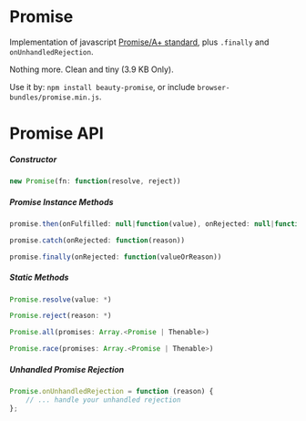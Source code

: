 # Promise

Implementation of javascript [Promise/A+ standard](https://promisesaplus.com/), plus `.finally` and `onUnhandledRejection`.

Nothing more. Clean and tiny (3.9 KB Only).

Use it by: `npm install beauty-promise`, or include `browser-bundles/promise.min.js`.

# Promise API

##### Constructor

```javascript
new Promise(fn: function(resolve, reject))
```

##### Promise Instance Methods

```javascript
promise.then(onFulfilled: null|function(value), onRejected: null|function(reason))
```

```javascript
promise.catch(onRejected: function(reason))
```

```javascript
promise.finally(onRejected: function(valueOrReason))
```

##### Static Methods

```javascript
Promise.resolve(value: *)
```

```javascript
Promise.reject(reason: *)
```

```javascript
Promise.all(promises: Array.<Promise | Thenable>)
```

```javascript
Promise.race(promises: Array.<Promise | Thenable>)
```

##### Unhandled Promise Rejection

```javascript
Promise.onUnhandledRejection = function (reason) {
    // ... handle your unhandled rejection
};
```
